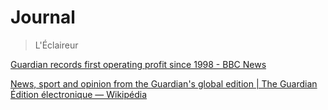 # Journal

> L'Éclaireur

[Guardian records first operating profit since 1998 - BBC News](https://www.bbc.com/news/entertainment-arts-48111464)

[News, sport and opinion from the Guardian's global edition | The Guardian](https://www.theguardian.com/international)
[Édition électronique — Wikipédia](https://fr.wikipedia.org/wiki/%C3%89dition_%C3%A9lectronique)



